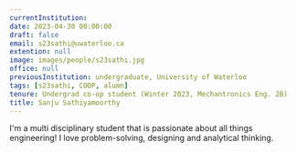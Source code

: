 ```yaml
---
currentInstitution:
date: 2023-04-30 00:00:00
draft: false
email: s23sathi@uwaterloo.ca
extention: null
image: images/people/s23sathi.jpg
office: null
previousInstitution: undergraduate, University of Waterloo
tags: [s23sathi, COOP, alumn]
tenure: Undergrad co-op student (Winter 2023, Mechantronics Eng. 2B)
title: Sanju Sathiyamoorthy
---
```

I'm a multi disciplinary student that is passionate about all things engineering! I love problem-solving, designing and analytical thinking. 
